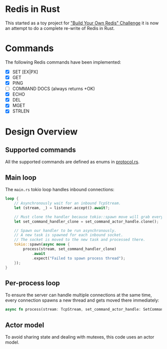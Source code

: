 # Redis in Rust
This started as a toy project for ["Build Your Own Redis" Challenge](https://codecrafters.io/challenges/redis) it is now an attempt to do a complete re-write of Redis in Rust.

# Commands
The following Redis commands have been implemented:
- [x] SET [EX|PX]
- [x] GET
- [x] PING
- [ ] COMMAND DOCS (always returns +OK)
- [x] ECHO
- [x] DEL
- [x] MGET
- [x] STRLEN

# Design Overview

## Supported commands
All the supported commands are defined as enums in [protocol.rs](src/protocol.rs).

## Main loop

The `main.rs` tokio loop handles inbound connections:

```rust
loop {
    // Asynchronously wait for an inbound TcpStream.
    let (stream, _) = listener.accept().await?;

    // Must clone the handler because tokio::spawn move will grab everything.
    let set_command_handler_clone = set_command_actor_handle.clone();

    // Spawn our handler to be run asynchronously.
    // A new task is spawned for each inbound socket.  
    // The socket is moved to the new task and processed there.
    tokio::spawn(async move {
        process(stream, set_command_handler_clone)
            .await
            .expect("Failed to spawn process thread");
    });
}
```

## Per-process loop
To ensure the server can handle multiple connections at the same time, every connection spawns a new thread and gets moved there immediately:

```rust
async fn process(stream: TcpStream, set_command_actor_handle: SetCommandActorHandle) -> Result<()> {}
```

## Actor model
To avoid sharing state and dealing with mutexes, this code uses an actor model.